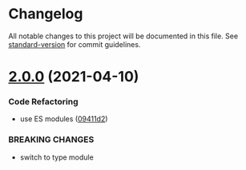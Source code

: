 # Changelog

All notable changes to this project will be documented in this file. See [standard-version](https://github.com/conventional-changelog/standard-version) for commit guidelines.

# [2.0.0](https://github.com/dmnsgn/raf-perf/compare/v1.2.0...v2.0.0) (2021-04-10)


### Code Refactoring

* use ES modules ([09411d2](https://github.com/dmnsgn/raf-perf/commit/09411d29a1dee3e880b6029415a44d5a5f8fd1b4))


### BREAKING CHANGES

* switch to type module
